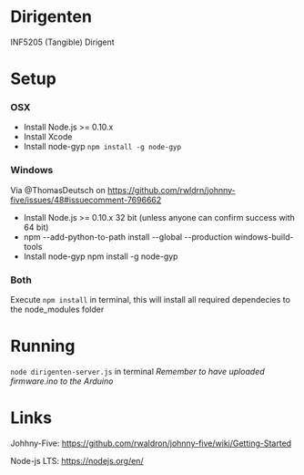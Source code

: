 # Dirigenten
INF5205 (Tangible) Dirigent

# Setup

### OSX

* Install Node.js >= 0.10.x
* Install Xcode
* Install node-gyp `npm install -g node-gyp`

### Windows

Via @ThomasDeutsch on https://github.com/rwldrn/johnny-five/issues/48#issuecomment-7696662

* Install Node.js >= 0.10.x 32 bit (unless anyone can confirm success with 64 bit)
* npm --add-python-to-path install --global --production windows-build-tools
* Install node-gyp npm install -g node-gyp

### Both

Execute `npm install` in terminal, this will install all required dependecies to the node_modules folder

# Running

`node dirigenten-server.js` in terminal
_Remember to have uploaded firmware.ino to the Arduino_ 

# Links
Johhny-Five: https://github.com/rwaldron/johnny-five/wiki/Getting-Started

Node-js LTS: https://nodejs.org/en/
